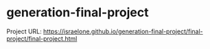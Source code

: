 ﻿# generation-final-project
Project URL: https://israelone.github.io/generation-final-project/final-project/final-project.html
